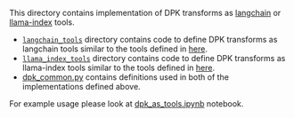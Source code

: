 This directory contains implementation of DPK transforms as [langchain](https://python.langchain.com/v0.1/docs/modules/tools/) or [llama-index](https://docs.llamaindex.ai/en/stable/module_guides/deploying/agents/tools/) tools.

- [`langchain_tools`](./langchain_tools) directory contains code to define DPK transforms as langchain tools similar to the tools defined in [here](https://github.com/langchain-ai/langchain/tree/master/libs/community/langchain_community/tools).
- [`llama_index_tools`](./llama_index_tools) directory contains code to define DPK transforms as llama-index tools similar to the tools defined in [here](https://github.com/run-llama/llama_index/tree/main/llama-index-integrations/tools).
- [dpk_common.py](./dpk_common.py) contains definitions used in both of the implementations defined above. 

For example usage please look at [dpk_as_tools.ipynb](../../dpk_as_tools.ipynb) notebook.
